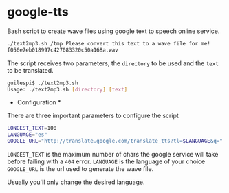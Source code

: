 google-tts
==========

Bash script to create wave files using google text to speech online service.

```bash
./text2mp3.sh /tmp Please convert this text to a wave file for me!
f056e7eb018997c427083320c50a168a.wav
```

The script receives two parameters, the `directory` to be used and the `text` to be translated.

```bash
guilespi$ ./text2mp3.sh 
Usage: ./text2mp3.sh [directory] [text]
```

* Configuration * 

There are three important parameters to configure the script

```bash
LONGEST_TEXT=100 
LANGUAGE="es" 
GOOGLE_URL="http://translate.google.com/translate_tts?tl=$LANGUAGE&q=" 
```

`LONGEST_TEXT` is the maximum number of chars the google service will take before failing with a `404` error.
`LANGUAGE` is the language of your choice
`GOOGLE_URL` is the url used to generate the wave file.

Usually you'll only change the desired language.
